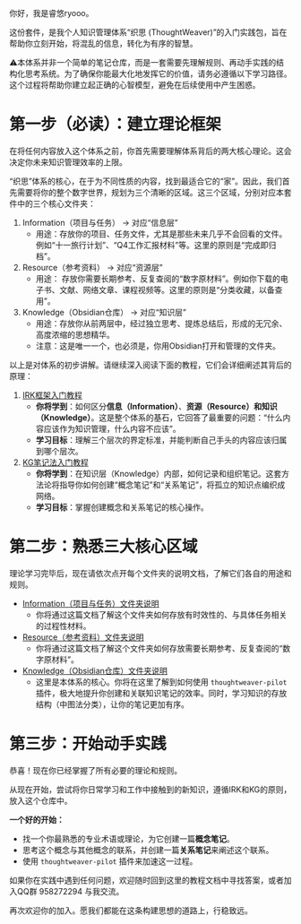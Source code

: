 你好，我是睿悠ryooo。

这份套件，是我个人知识管理体系“织思 (ThoughtWeaver)”的入门实践包，旨在帮助你立刻开始，将混乱的信息，转化为有序的智慧。

⚠️本体系并非一个简单的笔记仓库，而是一套需要先理解规则、再动手实践的结构化思考系统。为了确保你能最大化地发挥它的价值，请务必遵循以下学习路径。这个过程将帮助你建立起正确的心智模型，避免在后续使用中产生困惑。

# 第一步（必读）：建立理论框架

在将任何内容放入这个体系之前，你首先需要理解体系背后的两大核心理论。这会决定你未来知识管理效率的上限。

“织思”体系的核心，在于为不同性质的内容，找到最适合它的“家”。因此，我们首先需要将你的整个数字世界，规划为三个清晰的区域。这三个区域，分别对应本套件中的三个核心文件夹：

1. Information（项目与任务） -> 对应“信息层”
    - 用途：存放你的项目、任务文件，尤其是那些未来几乎不会回看的文件。例如“十一旅行计划”、“Q4工作汇报材料”等。这里的原则是“完成即归档”。
2. Resource（参考资料） -> 对应“资源层”
    - 用途： 存放你需要长期参考、反复查阅的“数字原材料”。例如你下载的电子书、文献、网络文章、课程视频等。这里的原则是“分类收藏，以备查用”。
3. Knowledge（Obsidian仓库） -> 对应“知识层”
    - 用途：存放你从前两层中，经过独立思考、提炼总结后，形成的无冗余、高度浓缩的思想精华。
    - 注意：这是唯一一个，也必须是，你用Obsidian打开和管理的文件夹。

以上是对体系的初步讲解。请继续深入阅读下面的教程，它们会详细阐述其背后的原理：

1. [IRK框架入门教程](3-Knowledge（知识库）/G_文化、科学、教育、体育/G2_信息与知识传播/IRK框架.md)
    - **你将学到**：如何区分**信息（Information）**、**资源（Resource）**和**知识（Knowledge）**。这是整个体系的基石，它回答了最重要的问题：“什么内容应该作为知识管理，什么内容不应该”。
    - **学习目标**：理解三个层次的界定标准，并能判断自己手头的内容应该归属到哪个层次。
2. [KG笔记法入门教程](3-Knowledge（知识库）/G_文化、科学、教育、体育/G2_信息与知识传播/KG笔记法.md)
    - **你将学到**：在知识层（Knowledge）内部，如何记录和组织笔记。这套方法论将指导你如何创建“概念笔记”和“关系笔记”，将孤立的知识点编织成网络。
    - **学习目标**：掌握创建概念和关系笔记的核心操作。

# 第二步：熟悉三大核心区域

理论学习完毕后，现在请依次点开每个文件夹的说明文档，了解它们各自的用途和规则。

- [Information（项目与任务）文件夹说明](./1-Information（项目与任务）/Information文件夹说明.md)
    - 你将通过这篇文档了解这个文件夹如何存放有时效性的、与具体任务相关的过程性材料。
- [Resource（参考资料）文件夹说明](./2-Resource（参考资料）/Resource文件夹说明.md)
    - 你将通过这篇文档了解这个文件夹如何存放需要长期参考、反复查阅的“数字原材料”。
- [Knowledge（Obsidian仓库）文件夹说明](./3-Knowledge（知识库）/Knowledge文件夹说明.md)
    - 这里是本体系的核心。你将在这里了解到如何使用 `thoughtweaver-pilot` 插件，极大地提升你创建和关联知识笔记的效率。同时，学习知识的存放结构（中图法分类），让你的笔记更加有序。

# 第三步：开始动手实践

恭喜！现在你已经掌握了所有必要的理论和规则。

从现在开始，尝试将你日常学习和工作中接触到的新知识，遵循IRK和KG的原则，放入这个仓库中。

**一个好的开始：**

* 找一个你最熟悉的专业术语或理论，为它创建一篇**概念笔记**。
* 思考这个概念与其他概念的联系，并创建一篇**关系笔记**来阐述这个联系。
* 使用 `thoughtweaver-pilot` 插件来加速这一过程。

如果你在实践中遇到任何问题，欢迎随时回到这里的教程文档中寻找答案，或者加入QQ群 958272294 与我交流。

再次欢迎你的加入。愿我们都能在这条构建思想的道路上，行稳致远。

